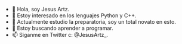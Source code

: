- 👋 Hola, soy Jesus Artz.
- 👀 Estoy interesado en los lenguajes Python y C++.
- 🌱 Actualmente estudio la preparatoria, soy un total novato en esto.
- 💞️ Estoy buscando aprender a programar.
- 📫 Siganme en Twitter c: @JesusArtz_.

<!---
JesusArtz/JesusArtz is a ✨ special ✨ repository because its `README.md` (this file) appears on your GitHub profile.
You can click the Preview link to take a look at your changes.
--->

